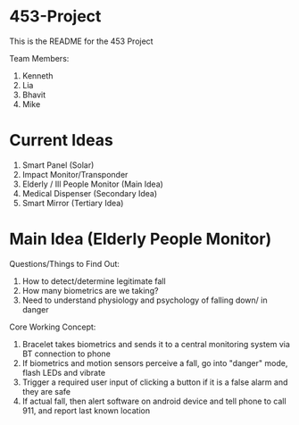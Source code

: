 # 453-Project

This is the README for the 453 Project

Team Members:
1. Kenneth
2. Lia 
3. Bhavit
4. Mike

# Current Ideas
1. Smart Panel (Solar)
2. Impact Monitor/Transponder
3. Elderly / Ill People Monitor   (Main Idea)
4. Medical Dispenser              (Secondary Idea)
5. Smart Mirror                   (Tertiary Idea)


# Main Idea (Elderly People Monitor)
Questions/Things to Find Out:
1. How to detect/determine legitimate fall
2. How many biometrics are we taking?
3. Need to understand physiology and psychology of falling down/ in danger

Core Working Concept:
1. Bracelet takes biometrics and sends it to a central monitoring system via BT connection to phone
2. If biometrics and motion sensors perceive a fall, go into "danger" mode, flash LEDs and vibrate
3. Trigger a required user input of clicking a button if it is a false alarm and they are safe
4. If actual fall, then alert software on android device and tell phone to call 911, and report last known location
